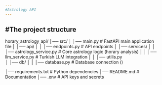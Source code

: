 ```yaml
---
#Astrology API
---
```


#The project structure
---
horary_astrology_api/
│── src/
│   │── main.py                  # FastAPI main application file
│   │── api/
│   │   │── endpoints.py          # API endpoints
│   │── services/
│   │   │── astrology_service.py  # Core astrology logic (horary analysis)
│   │   │── llm_service.py        # Turkish LLM integration
│   │   │── utilis.py        
│   │── db/
│   │   │── database.py           # Database connection ()

│── requirements.txt              # Python dependencies
│── README.md                     # Documentation
│── .env                           # API keys and secrets